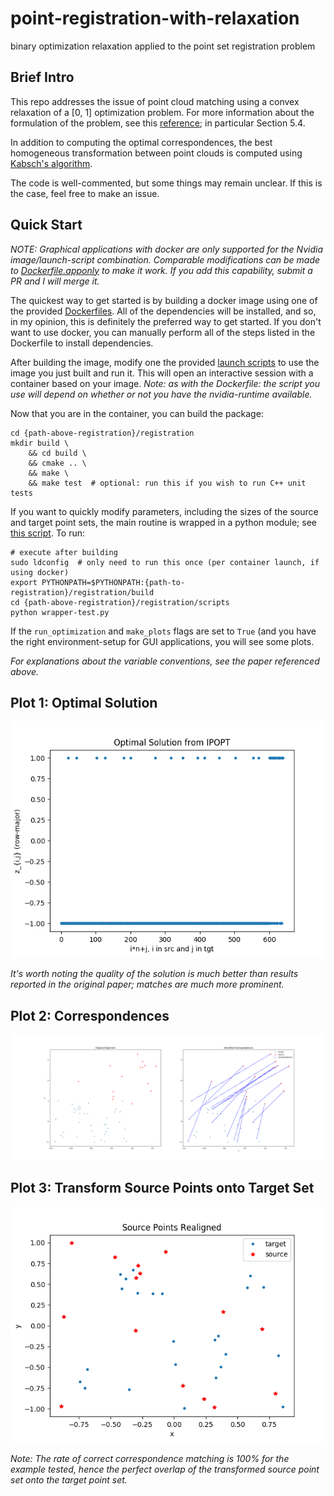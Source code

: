 # point-registration-with-relaxation
binary optimization relaxation applied to the point set registration problem

## Brief Intro
This repo addresses the issue of point cloud matching using a convex relaxation of a \[0, 1\] optimization problem.  For more information about the formulation of the problem, see this [reference](http://citeseerx.ist.psu.edu/viewdoc/download?doi=10.1.1.140.910&rep=rep1&type=pdf); in particular Section 5.4.

In addition to computing the optimal correspondences, the best homogeneous transformation between point clouds is computed using [Kabsch's algorithm](https://en.wikipedia.org/wiki/Kabsch_algorithm).

The code is well-commented, but some things may remain unclear.  If this is the case, feel free to make an issue.

## Quick Start
_NOTE: Graphical applications with docker are only supported for the Nvidia image/launch-script combination.  Comparable modifications can be made to [Dockerfile.apponly](./docker/Dockerfile.apponly) to make it work.  If you add this capability, submit a PR and I will merge it._

The quickest way to get started is by building a docker image using one of the provided [Dockerfiles](./docker).  All of the dependencies will be installed, and so, in my opinion, this is definitely the preferred way to get started.  If you don't want to use docker, you can manually perform all of the steps listed in the Dockerfile to install dependencies.

After building the image, modify one the provided [launch scripts](./scripts) to use the image you just built and run it.  This will open an interactive session with a container based on your image.  _Note: as with the Dockerfile: the script you use will depend on whether or not you have the nvidia-runtime available._

Now that you are in the container, you can build the package:

```shell
cd {path-above-registration}/registration
mkdir build \
    && cd build \
    && cmake .. \
    && make \
    && make test  # optional: run this if you wish to run C++ unit tests
```

If you want to quickly modify parameters, including the sizes of the source and target point sets, the main routine is wrapped in a python module; see [this script](./scripts/wrapper-test.py).  To run:

```shell
# execute after building
sudo ldconfig  # only need to run this once (per container launch, if using docker)
export PYTHONPATH=$PYTHONPATH:{path-to-registration}/registration/build
cd {path-above-registration}/registration/scripts
python wrapper-test.py
```

If the `run_optimization` and `make_plots` flags are set to `True` (and you have the right environment-setup for GUI applications, you will see some plots.

_For explanations about the variable conventions, see the paper referenced above._

## Plot 1:  Optimal Solution
![](./figures/solution-nonoise.png)

_It's worth noting the quality of the solution is much better than results reported in the original paper; matches are much more prominent._

## Plot 2: Correspondences
![](./figures/correspondences-nonoise.png)

## Plot 3: Transform Source Points onto Target Set
![](./figures/transformation-nonoise.png)

_Note: The rate of correct correspondence matching is 100% for the example tested, hence the perfect overlap of the transformed source point set onto the target point set._
